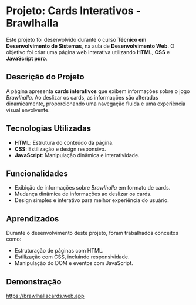 # Projeto: Cards Interativos - Brawlhalla

Este projeto foi desenvolvido durante o curso **Técnico em Desenvolvimento de Sistemas**, na aula de **Desenvolvimento Web**. O objetivo foi criar uma página web interativa utilizando **HTML**, **CSS** e **JavaScript puro**.

## Descrição do Projeto

A página apresenta **cards interativos** que exibem informações sobre o jogo *Brawlhalla*. Ao deslizar os cards, as informações são alteradas dinamicamente, proporcionando uma navegação fluida e uma experiência visual envolvente.

## Tecnologias Utilizadas
- **HTML**: Estrutura do conteúdo da página.
- **CSS**: Estilização e design responsivo.
- **JavaScript**: Manipulação dinâmica e interatividade.

## Funcionalidades
- Exibição de informações sobre *Brawlhalla* em formato de cards.
- Mudança dinâmica de informações ao deslizar os cards.
- Design simples e interativo para melhor experiência do usuário.

## Aprendizados
Durante o desenvolvimento deste projeto, foram trabalhados conceitos como:

- Estruturação de páginas com HTML.
- Estilização com CSS, incluindo responsividade.
- Manipulação do DOM e eventos com JavaScript.

## Demonstração
https://brawlhallacards.web.app
